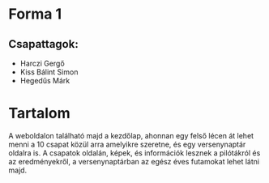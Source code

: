 # Forma 1 

## Csapattagok: 
- Harczi Gergő
- Kiss Bálint Simon
- Hegedűs Márk

# Tartalom
A weboldalon található majd a kezdőlap, ahonnan egy felső lécen át lehet menni a 10 csapat közül arra amelyikre szeretne, és egy versenynaptár oldalra is. 
A csapatok oldalán, képek, és információk lesznek a pilótákról és az eredményekről, a versenynaptárban az egész éves futamokat lehet látni majd. 
